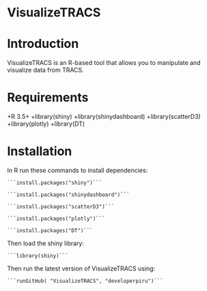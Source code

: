 # VisualizeTRACS

# Introduction
VisualizeTRACS is an R-based tool that allows you to manipulate and visualize data from TRACS. 

# Requirements
+R 3.5+
+library(shiny)
+library(shinydashboard)
+library(scatterD3)
+library(plotly)
+library(DT)

# Installation
In R run these commands to install dependencies:

	```install.packages("shiny")```

	```install.packages("shinydashboard")```

	```install.packages("scatterD3")```

	```install.packages("plotly")```

	```install.packages("DT")```


Then load the shiny library:

	```library(shiny)```

Then run the latest version of VisualizeTRACS using:

	```runGitHub( "VisualizeTRACS", "developerpiru")```
